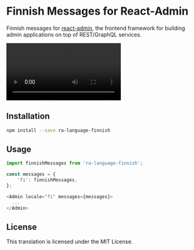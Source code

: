 # Finnish Messages for React-Admin

Finnish messages for [react-admin](https://github.com/marmelab/react-admin), the frontend framework for building admin applications on top of REST/GraphQL services.

![react-admin demo](http://static.marmelab.com/react-admin/react-admin.mp4)

## Installation

```sh
npm install --save ra-language-finnish
```

## Usage

```js
import finnishMessages from 'ra-language-finnish';

const messages = {
    'fi': finnishMessages,
};

<Admin locale="fi" messages={messages}>
  ...
</Admin>
```

## License

This translation is licensed under the MIT License.
